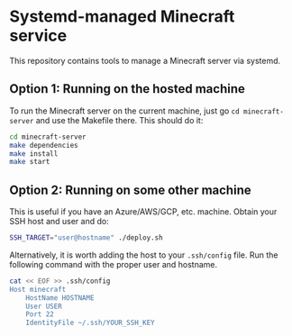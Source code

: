 # Systemd-managed Minecraft service

This repository contains tools to manage a Minecraft server via systemd.

## Option 1: Running on the hosted machine
To run the Minecraft server on the current machine, just go `cd minecraft-server` and use the Makefile there.
This should do it:
```bash
cd minecraft-server
make dependencies
make install
make start
```

## Option 2: Running on some other machine
This is useful if you have an Azure/AWS/GCP, etc. machine. Obtain your SSH host and user and do:
```bash
SSH_TARGET="user@hostname" ./deploy.sh
```

Alternatively, it is worth adding the host to your `.ssh/config` file. Run the following command
with the proper user and hostname.
```bash
cat << EOF >> .ssh/config
Host minecraft 
    HostName HOSTNAME
    User USER
    Port 22
    IdentityFile ~/.ssh/YOUR_SSH_KEY
```